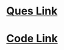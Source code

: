 # <a href="https://www.geeksforgeeks.org/create-a-mirror-tree-from-the-given-binary-tree/">Ques Link</a>
# <a href="https://ide.geeksforgeeks.org/b7868cdb-d3f1-4087-b1e4-a2dcbee45cdf">Code Link</a>

